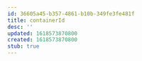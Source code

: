 ```yaml
---
id: 36605a45-b357-4861-b10b-349fe3fe481f
title: containerId
desc: ''
updated: 1618573870800
created: 1618573870800
stub: true
---
```


